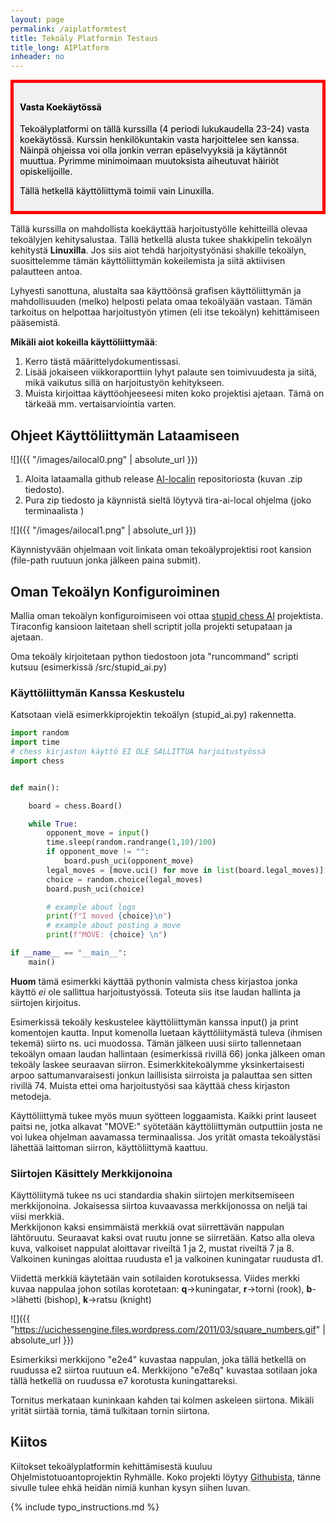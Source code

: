 ```yaml
---
layout: page
permalink: /aiplatformtest
title: Tekoäly Platformin Testaus
title_long: AIPlatform
inheader: no
---
```



<div style="color:black; border-style: solid; border-width: thick; border-color: red; padding: 10px; margin-bottom: 15px; padding: 10px; background-color: #F1EFEF;">

<h4>Vasta Koekäytössä</h4>

<p>
Tekoälyplatformi on tällä kurssilla (4 periodi lukukaudella 23-24) 
vasta koekäytössä. Kurssin henkilökuntakin vasta harjoittelee sen kanssa. Näinpä ohjeissa voi olla jonkin verran epäselvyyksiä ja käytännöt muuttua. Pyrimme minimoimaan muutoksista aiheutuvat häiriöt opiskelijoille. 

Tällä hetkellä käyttöliittymä toimii vain Linuxilla. 
 </p>

</div>

Tällä kurssilla on mahdollista koekäyttää harjoitustyölle kehitteillä olevaa tekoälyjen kehitysalustaa. Tällä hetkellä alusta tukee shakkipelin tekoälyn kehitystä **Linuxilla**. Jos siis aiot tehdä harjoitystyönäsi shakille tekoälyn, suosittelemme tämän käyttöliittymän kokeilemista ja siitä aktiivisen palautteen antoa. 

Lyhyesti sanottuna, alustalta saa käyttöönsä grafisen käyttöliittymän ja mahdollisuuden (melko) helposti pelata omaa tekoälyään vastaan. Tämän tarkoitus on helpottaa harjoitustyön ytimen (eli itse tekoälyn) kehittämiseen pääsemistä. 

**Mikäli aiot kokeilla käyttöliittymää**:
1. Kerro tästä määrittelydokumentissasi. 
1. Lisää jokaiseen viikkoraporttiin lyhyt palaute sen toimivuudesta ja siitä, mikä vaikutus sillä on harjoitustyön kehitykseen. 
1. Muista kirjoittaa käyttöohjeeseesi miten koko projektisi ajetaan. Tämä on tärkeää mm. vertaisarviointia varten. 


## Ohjeet Käyttöliittymän Lataamiseen
![]({{ "/images/ailocal0.png" | absolute_url }})

1. Aloita lataamalla github release [AI-localin](https://github.com/game-ai-platform-team/tira-ai-local/releases/tag/v1.0.0) repositoriosta (kuvan .zip tiedosto).
1. Pura zip tiedosto ja käynnistä sieltä löytyvä tira-ai-local ohjelma (joko terminaalista )

![]({{ "/images/ailocal1.png" | absolute_url }})

Käynnistyvään ohjelmaan voit linkata oman tekoälyprojektisi root kansion (file-path ruutuun jonka jälkeen paina submit). 

## Oman Tekoälyn Konfiguroiminen 

Mallia oman tekoälyn konfiguroimiseen voi ottaa [stupid chess AI](https://github.com/game-ai-platform-team/stupid-chess-ai) projektista. Tiraconfig kansioon laitetaan 
shell scriptit jolla projekti setupataan ja ajetaan. 

Oma tekoäly kirjoitetaan python tiedostoon jota "runcommand" scripti kutsuu (esimerkissä /src/stupid_ai.py)

### Käyttöliittymän Kanssa Keskustelu
Katsotaan vielä esimerkkiprojektin tekoälyn (stupid_ai.py) rakennetta. 
```python
import random
import time
# chess kirjaston käyttö EI OLE SALLITTUA harjoitustyössä
import chess


def main():

    board = chess.Board()

    while True:
        opponent_move = input()
        time.sleep(random.randrange(1,10)/100)
        if opponent_move != "":
            board.push_uci(opponent_move)
        legal_moves = [move.uci() for move in list(board.legal_moves)]
        choice = random.choice(legal_moves)
        board.push_uci(choice)

        # example about logs
        print(f"I moved {choice}\n")
        # example about posting a move
        print(f"MOVE: {choice} \n")                                                                                                              

if __name__ == "__main__":
    main()
```
**Huom** tämä esimerkki käyttää pythonin valmista chess kirjastoa jonka käyttö *ei* ole sallittua harjoitustyössä. Toteuta siis itse laudan hallinta ja siirtojen kirjoitus.

Esimerkissä tekoäly keskustelee käyttöliittymän kanssa input() ja print komentojen kautta. 
Input komenolla luetaan käyttöliitymästä tuleva (ihmisen tekemä) siirto ns. uci muodossa. 
Tämän jälkeen uusi siirto tallennetaan tekoälyn omaan laudan hallintaan (esimerkissä rivillä 66) jonka jälkeen oman tekoäly laskee seuraavan siirron. Esimerkkitekoälymme yksinkertaisesti arpoo sattumanvaraisesti jonkun laillisista siirroista ja palauttaa sen sitten rivillä 74. Muista ettei oma harjoitustyösi saa käyttää chess kirjaston metodeja. 

Käyttöliittymä tukee myös muun syötteen loggaamista. Kaikki print lauseet paitsi ne, jotka alkavat "MOVE:" syötetään käyttöliittymän outputtiin josta ne voi lukea ohjelman aavamassa terminaalissa.
Jos yrität omasta tekoälystäsi lähettää laittoman siirron, käyttöliittymä kaattuu.  

### Siirtojen Käsittely Merkkijonoina
Käyttöliitymä tukee ns uci standardia shakin siirtojen merkitsemiseen merkkijonoina. 
Jokaisessa siirtoa kuvaavassa merkkijonossa on neljä tai viisi merkkiä.  
Merkkijonon kaksi ensimmäistä merkkiä ovat siirrettävän nappulan lähtöruutu. Seuraavat kaksi 
ovat ruutu jonne se siirretään. Katso alla oleva kuva, valkoiset nappulat aloittavar riveiltä 1 ja 2, mustat riveiltä 7 ja 8. Valkoinen kuningas aloittaa ruudusta e1 ja valkoinen kuningatar ruudusta d1. 

Viidettä merkkiä käytetään vain sotilaiden korotuksessa. 
Viides merkki kuvaa nappulaa johon sotilas korotetaan:
**q**->kuningatar, **r**->torni (rook), **b**->lähetti (bishop), **k**->ratsu (knight)

![]({{ "https://ucichessengine.files.wordpress.com/2011/03/square_numbers.gif" | absolute_url }})
 
Esimerkiksi merkkijono "e2e4" kuvastaa nappulan, joka tällä hetkellä on ruudussa e2 siirtoa ruutuun e4.
Merkkijono "e7e8q" kuvastaa sotilaan joka tällä hetkellä on ruudussa e7 korotusta kuningattareksi.  

Tornitus merkataan kuninkaan kahden tai kolmen askeleen siirtona. Mikäli yrität siirtää tornia, tämä tulkitaan tornin siirtona. 

## Kiitos
Kiitokset tekoälyplatformin kehittämisestä kuuluu Ohjelmistotuoantoprojektin Ryhmälle. 
Koko projekti löytyy [Githubista](https://github.com/game-ai-platform-team), tänne sivulle tulee ehkä heidän nimiä kunhan kysyn siihen luvan.



{% include typo_instructions.md %}